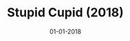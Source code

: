 ---
draft: true
layout: page
title: "Stupid Cupid (2018)"
date: 01-01-2018
type: main
categories: ["Game", "VR"]
roles: ["Technical Director", "Game Designer"]
external_url: ""
image: assets/credits/...
excerpt_separator: <!--more-->
---